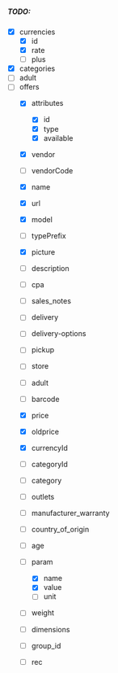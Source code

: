 ##### TODO:

* [x] currencies
    * [x] id
    * [x] rate
    * [ ] plus
* [x] categories
* [ ] adult
* [ ] offers
    * [x] attributes
        * [x] id
        * [x] type
        * [x] available
    * [x] vendor
    * [ ] vendorCode
    * [x] name
    * [x] url
    * [x] model
    * [ ] typePrefix
    * [x] picture
    * [ ] description
    * [ ] cpa
    * [ ] sales_notes
    * [ ] delivery
    * [ ] delivery-options
    * [ ] pickup
    * [ ] store
    * [ ] adult
    * [ ] barcode
    * [x] price
    * [x] oldprice
    * [x] currencyId
    * [ ] categoryId
    * [ ] category
    * [ ] outlets
    * [ ] manufacturer_warranty
    * [ ] country_of_origin
    * [ ] age
    * [ ] param
        * [x] name
        * [x] value
        * [ ] unit
    * [ ] weight
    * [ ] dimensions
    * [ ] group_id
    * [ ] rec
    